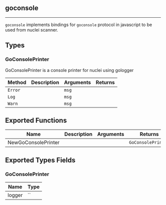 ## goconsole 
---


`goconsole` implements bindings for `goconsole` protocol in javascript
to be used from nuclei scanner.



## Types

### GoConsolePrinter

 GoConsolePrinter is a console printer for nuclei using gologger

| Method | Description | Arguments | Returns |
|--------|-------------|-----------|---------|
| `Error` |   | `msg` |  |
| `Log` |   | `msg` |  |
| `Warn` |   | `msg` |  |


## Exported Functions

| Name | Description | Arguments | Returns |
|--------|-------------|-----------|---------|
NewGoConsolePrinter |   |  | `GoConsolePrinter` |


## Exported Types Fields
### GoConsolePrinter

| Name | Type | 
|--------|-------------|
| logger | `` |




